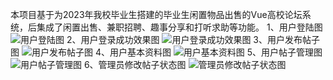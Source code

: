 本项目基于为2023年我校毕业生搭建的毕业生闲置物品出售的Vue高校论坛系统，后集成了闲置出售、兼职招聘、趣事分享和打听求助等功能。
1、用户登陆图
![用户登陆图](https://github.com/user-attachments/assets/2a88d034-3bc2-4095-a70a-bb856bb84168)
2、用户登录成功效果图
![用户登录成功效果图](https://github.com/user-attachments/assets/7fca1689-970c-45c0-b2db-bc698851e99b)
3、用户发布帖子图
![用户发布帖子图](https://github.com/user-attachments/assets/83e7b620-b61a-4f82-9be5-998d1ad0179a)
4、用户基本资料图
![用户基本资料图](https://github.com/user-attachments/assets/5c953c29-6b54-4a76-9fde-e9693a4e38ad)
5、用户帖子管理图
![用户帖子管理图](https://github.com/user-attachments/assets/476afafb-bf28-47cd-919c-2cb33ad096f3)
6、管理员修改帖子状态图
![管理员修改帖子状态图](https://github.com/user-attachments/assets/017c2098-5395-4b57-9c4e-12bf3b99fe49)
